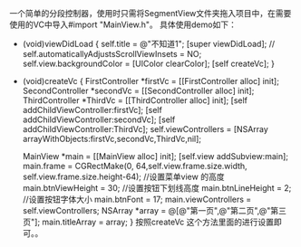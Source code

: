 一个简单的分段控制器，使用时只需将SegmentView文件夹拖入项目中，在需要使用的VC中导入#import "MainView.h"。
具体使用demo如下：
- (void)viewDidLoad {
    self.title = @"不知道1";
    [super viewDidLoad];
    //    self.automaticallyAdjustsScrollViewInsets = NO;
    self.view.backgroundColor = [UIColor clearColor];
    [self createVc];
}


- (void)createVc {
    FirstController   *firstVc  = [[FirstController alloc] init];
    SecondController  *secondVc = [[SecondController alloc] init];
    ThirdController   *ThirdVc  = [[ThirdController alloc] init];
    [self addChildViewController:firstVc];
    [self addChildViewController:secondVc];
    [self addChildViewController:ThirdVc];
    self.viewControllers        = [NSArray arrayWithObjects:firstVc,secondVc,ThirdVc,nil];
    
    MainView *main = [[MainView alloc] init];
    [self.view addSubview:main];
    main.frame = CGRectMake(0, 64,self.view.frame.size.width, self.view.frame.size.height-64);
    //设置菜单view 的高度
    main.btnViewHeight = 30;
    //设置按钮下划线高度
    main.btnLineHeight = 2;
    //设置按钮字体大小
    main.btnFont       = 17;
    main.viewControllers = self.viewControllers;
    NSArray *array  = @[@"第一页",@"第二页",@"第三页"];
    main.titleArray = array;
}
按照createVc 这个方法里面的进行设置即可。。

